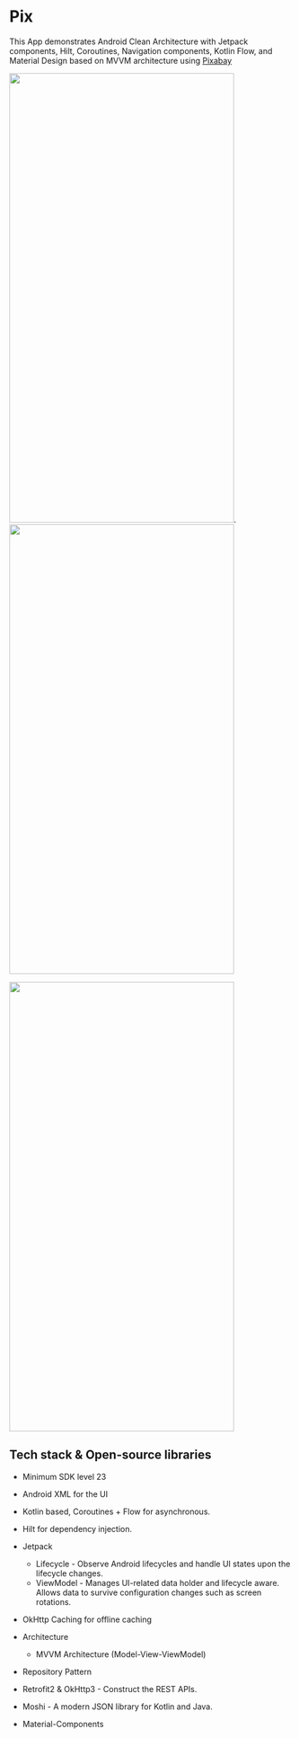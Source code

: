 # Pix

This App demonstrates  Android Clean Architecture with Jetpack components, Hilt, Coroutines, Navigation components, Kotlin Flow, and Material Design based on MVVM architecture using  [Pixabay](https://pixabay.com/api/docs/)

<img src="https://user-images.githubusercontent.com/59525449/188424356-28018a3d-d69f-4bf1-bfdd-76c22f842ef1.png" width="400" height="800">.                  <img src="https://user-images.githubusercontent.com/59525449/188424568-8b7244a4-f42e-4964-8519-540dd3a44809.png" width="400" height="800">



<img src="https://user-images.githubusercontent.com/59525449/188425209-651063d2-7dff-483a-a78d-404e9f6189a8.png" width="400" height="800">


## Tech stack & Open-source libraries

* Minimum SDK level 23
* Android XML for the UI
* Kotlin based, Coroutines + Flow for asynchronous.
* Hilt for dependency injection.
* Jetpack
     - Lifecycle - Observe Android lifecycles and handle UI states upon the lifecycle changes.
     - ViewModel - Manages UI-related data holder and lifecycle aware. Allows data to survive configuration changes such as screen rotations.
     
* OkHttp Caching for offline caching
* Architecture
     - MVVM Architecture (Model-View-ViewModel)
* Repository Pattern
* Retrofit2 & OkHttp3 - Construct the REST APIs.
* Moshi - A modern JSON library for Kotlin and Java.
* Material-Components 
